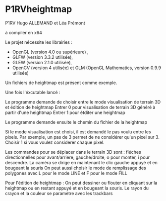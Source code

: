 # P1RVheightmap
P1RV Hugo ALLEMAND et Léa Prémont

à compiler en x64

Le projet nécessite les librairies :
  - OpenGL (version 4.0 ou supérieure) , 
  - GLFW (version 3.3.2 utilisée), 
  - GLEW (version 2.1.0 utilisée), 
  - OpenCV (version 4 utilisée)
  et GLM (OpenGL Mathematics, version 0.9.9 utilisée)
  
Un fichiers de heightmap est présent comme exemple.

Une fois l'éxcutable lancé : 

Le programme demande de choisir entre le mode visualisation de terrain 3D et édition de heightmap
Entrer 0 pour visualisation de terrain 3D généré à partir d'une heightmap
Entrer 1 pour étditer une heightmap

Le programme demande ensuite le chemin du fichier de la heightmap

Si le mode visualisation est choisi, il est demandé le pas voulu entre les pixels.
Par exemple, un pas de 3 permet de ne considérer qu'un pixel sur 3. Choisir 1 si vous voulez considerer chaque pixel.

Les commandes pour se déplacer dans le terrain 3D sont :
fléches directionnelles pour avant/arriere, gauche/droite, o pour monter, i pour descendre.
La caméra se dirige en maintenant le clic gauche appuyé et en bougeant la souris
On peut aussi choisir le mode de remplissage des polygones avec L pour le mode LINE et F pour le mode FILL

Pour l'édition de heightmap :
On peut dessiner ou flouter en cliquant sur la heightmap ou en restant appuyé et en bougeant la souris.
Le rayon du crayon et la couleur se paramètre avec les trackbars


